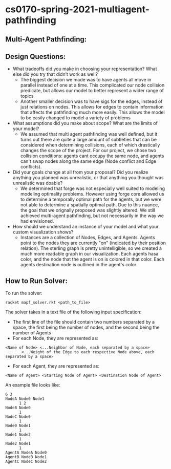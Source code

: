 # cs0170-spring-2021-multiagent-pathfinding
## Multi-Agent Pathfinding:

## Design Questions:
- What tradeoffs did you make in choosing your representation? What else did you try that didn’t work as well?
    - The biggest decision we made was to have agents all move in parallel instead of one at a time. This complicated our node collision predicate, but allows our model to better represent a wider range of topics
    - Another smaller decision was to have sigs for the edges, instead of just relations on nodes. This allows for edges to contain information that affects the pathfinding much more easily. This allows the model to be easily changed to model a variety of problems
- What assumptions did you make about scope? What are the limits of your model?
    - We assumed that multi agent pathfinding was well defined, but it turns out there are quite a large amount of subtleties that can be considered when determining collisions, each of which drastically changes the scope of the project. For our project, we chose two collision conditions: agents cant occupy the same node, and agents can't swap nodes along the same edge (Node conflict and Edge conflicts). 
- Did your goals change at all from your proposal? Did you realize anything you planned was unrealistic, or that anything you thought was unrealistic was doable?
    - We determined that forge was not especially well suited to modeling modeling optimality problems. However using forge core allowed us to determine a temporally optimal path for the agents, but we were not able to determine a spatially optimal path. Due to this nuance, the goal that we orignally proposed was slightly altered. We still achieved multi-agent pathfinding, but not necessarily in the way we had envisioned. 
- How should we understand an instance of your model and what your custom visualization shows?
    - Instances are a collection of Nodes, Edges, and Agents. Agents point to the nodes they are currently "on" (indicated by their position relation). The sterling graph is pretty unintelligible, so we created a much more readable graph in our visualization. Each agents hasa color, and the node that the agent is on is colored in that color. Each agents destination node is outlined in the agent's color. 

## How to Run Solver:
To run the solver:
```
racket mapf_solver.rkt <path_to_file>
```
The solver takes in a text file of the following input specification:
- The first line of the file should contain two numbers separated by a space, the first being the number of nodes, and the second being the number of Agents
- For each Node, they are represented as:
```
<Name of Node> <...Neighbor of Node, each separated by a space>
       <...Weight of the Edge to each respective Node above, each separated by a space>
```
- For each Agent, they are represented as:
```
<Name of Agent> <Starting Node of Agent> <Destination Node of Agent>
```
An example file looks like:
```
6 3
NodeA Node0 Node1
      1 2
NodeB Node0
      1
NodeC Node0
      1
Node0 Node1
      1
Node1 Node2
      1
Node2 Node1
      1
AgentA NodeA Node0
AgentB NodeB Node1
AgentC NodeC Node2
```
